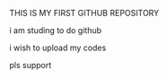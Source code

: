 
<p>THIS IS MY FIRST GITHUB REPOSITORY</P>
 i am studing to do github</P>
 i wish to  upload my codes </P>
pls support
